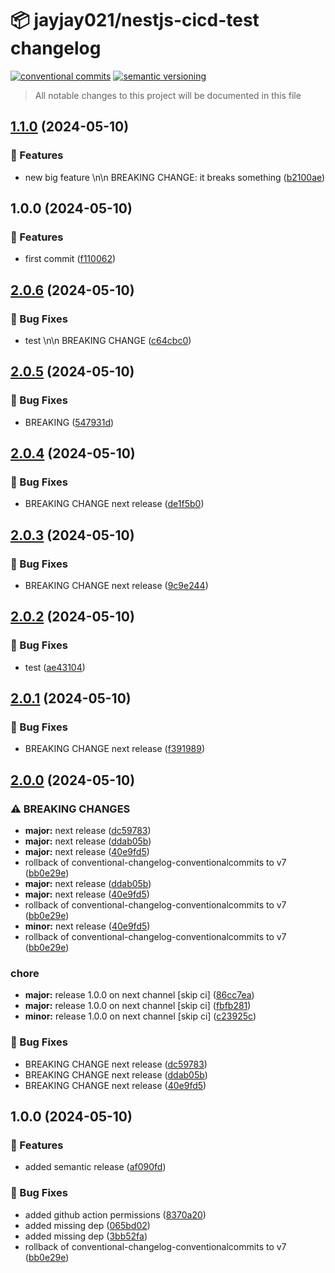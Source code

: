 # 📦 jayjay021/nestjs-cicd-test changelog

[![conventional commits](https://img.shields.io/badge/conventional%20commits-1.0.0-yellow.svg)](https://conventionalcommits.org)
[![semantic versioning](https://img.shields.io/badge/semantic%20versioning-2.0.0-green.svg)](https://semver.org)

> All notable changes to this project will be documented in this file

## [1.1.0](https://github.com/jayjay021/nestjs-cicd-test/compare/v1.0.0...v1.1.0) (2024-05-10)


### 🍕 Features

* new big feature \n\n BREAKING CHANGE: it breaks something ([b2100ae](https://github.com/jayjay021/nestjs-cicd-test/commit/b2100ae86ad62bec88b47ea33a3ccb5c5b7e15b9))

## 1.0.0 (2024-05-10)


### 🍕 Features

* first commit ([f110062](https://github.com/jayjay021/nestjs-cicd-test/commit/f110062af4b267a7aabc135c5a8a0cc41e2ef60e))

## [2.0.6](https://github.com/jayjay021/nestjs-cicd-test/compare/v2.0.5...v2.0.6) (2024-05-10)


### 🐛 Bug Fixes

* test \n\n BREAKING CHANGE ([c64cbc0](https://github.com/jayjay021/nestjs-cicd-test/commit/c64cbc03decb150efb2e9305fc81320cef9d5ca1))

## [2.0.5](https://github.com/jayjay021/nestjs-cicd-test/compare/v2.0.4...v2.0.5) (2024-05-10)


### 🐛 Bug Fixes

* BREAKING ([547931d](https://github.com/jayjay021/nestjs-cicd-test/commit/547931d7c30769663caf5144cc16f40df2e8dc26))

## [2.0.4](https://github.com/jayjay021/nestjs-cicd-test/compare/v2.0.3...v2.0.4) (2024-05-10)


### 🐛 Bug Fixes

* BREAKING CHANGE next release ([de1f5b0](https://github.com/jayjay021/nestjs-cicd-test/commit/de1f5b0477612922aaf4447e30ad307e594b5c60))

## [2.0.3](https://github.com/jayjay021/nestjs-cicd-test/compare/v2.0.2...v2.0.3) (2024-05-10)


### 🐛 Bug Fixes

* BREAKING CHANGE next release ([9c9e244](https://github.com/jayjay021/nestjs-cicd-test/commit/9c9e2449bd3e1393e69af0fef0fcb53f1bb5d0e0))

## [2.0.2](https://github.com/jayjay021/nestjs-cicd-test/compare/v2.0.1...v2.0.2) (2024-05-10)


### 🐛 Bug Fixes

* test ([ae43104](https://github.com/jayjay021/nestjs-cicd-test/commit/ae43104fe7faf8054ac15f0902e7449b04e5fdc6))

## [2.0.1](https://github.com/jayjay021/nestjs-cicd-test/compare/v2.0.0...v2.0.1) (2024-05-10)


### 🐛 Bug Fixes

* BREAKING CHANGE next release ([f391989](https://github.com/jayjay021/nestjs-cicd-test/commit/f3919897dc1e0638d63d868eea9f1fb334cf4fe6))

## [2.0.0](https://github.com/jayjay021/nestjs-cicd-test/compare/v1.0.0...v2.0.0) (2024-05-10)


### ⚠ BREAKING CHANGES

* **major:** next release ([dc59783](https://github.com/jayjay021/nestjs-cicd-test/commit/dc597836fc6823bfec6690df58684da91fef25fe))
* **major:** next release ([ddab05b](https://github.com/jayjay021/nestjs-cicd-test/commit/ddab05b732072dd6e1abe3a67babe085db884d31))
* **major:** next release ([40e9fd5](https://github.com/jayjay021/nestjs-cicd-test/commit/40e9fd584a4e0f9206860fdb554204cc7501b65e))
* rollback of conventional-changelog-conventionalcommits to v7 ([bb0e29e](https://github.com/jayjay021/nestjs-cicd-test/commit/bb0e29e595681d45f5d859edd3338c6bdbc6b322))
* **major:** next release ([ddab05b](https://github.com/jayjay021/nestjs-cicd-test/commit/ddab05b732072dd6e1abe3a67babe085db884d31))
* **major:** next release ([40e9fd5](https://github.com/jayjay021/nestjs-cicd-test/commit/40e9fd584a4e0f9206860fdb554204cc7501b65e))
* rollback of conventional-changelog-conventionalcommits to v7 ([bb0e29e](https://github.com/jayjay021/nestjs-cicd-test/commit/bb0e29e595681d45f5d859edd3338c6bdbc6b322))
* **minor:** next release ([40e9fd5](https://github.com/jayjay021/nestjs-cicd-test/commit/40e9fd584a4e0f9206860fdb554204cc7501b65e))
* rollback of conventional-changelog-conventionalcommits to v7 ([bb0e29e](https://github.com/jayjay021/nestjs-cicd-test/commit/bb0e29e595681d45f5d859edd3338c6bdbc6b322))

### chore

* **major:** release 1.0.0 on next channel [skip ci] ([86cc7ea](https://github.com/jayjay021/nestjs-cicd-test/commit/86cc7ea552754ef85472c0dfef9ab326451300c7))
* **major:** release 1.0.0 on next channel [skip ci] ([fbfb281](https://github.com/jayjay021/nestjs-cicd-test/commit/fbfb281665dba313c61dd40ac14e8cb92622977c))
* **minor:** release 1.0.0 on next channel [skip ci] ([c23925c](https://github.com/jayjay021/nestjs-cicd-test/commit/c23925c74ce34c7ade8dfcf70b6ab44b6a6c7c84))


### 🐛 Bug Fixes

* BREAKING CHANGE next release ([dc59783](https://github.com/jayjay021/nestjs-cicd-test/commit/dc597836fc6823bfec6690df58684da91fef25fe))
* BREAKING CHANGE next release ([ddab05b](https://github.com/jayjay021/nestjs-cicd-test/commit/ddab05b732072dd6e1abe3a67babe085db884d31))
* BREAKING CHANGE next release ([40e9fd5](https://github.com/jayjay021/nestjs-cicd-test/commit/40e9fd584a4e0f9206860fdb554204cc7501b65e))

## 1.0.0 (2024-05-10)

### 🍕 Features

* added semantic release ([af090fd](https://github.com/jayjay021/nestjs-cicd-test/commit/af090fd80fb0eb9f0f2e6d316affacfb8045514f))


### 🐛 Bug Fixes

* added github action permissions ([8370a20](https://github.com/jayjay021/nestjs-cicd-test/commit/8370a20e236604d4f1a8d02329d05658f56ecd0c))
* added missing dep ([065bd02](https://github.com/jayjay021/nestjs-cicd-test/commit/065bd0222868044e179c6b7283851101fce514bd))
* added missing dep ([3bb52fa](https://github.com/jayjay021/nestjs-cicd-test/commit/3bb52faba8097afca6b50c66c0e8b79344192d79))
* rollback of conventional-changelog-conventionalcommits to v7 ([bb0e29e](https://github.com/jayjay021/nestjs-cicd-test/commit/bb0e29e595681d45f5d859edd3338c6bdbc6b322))
